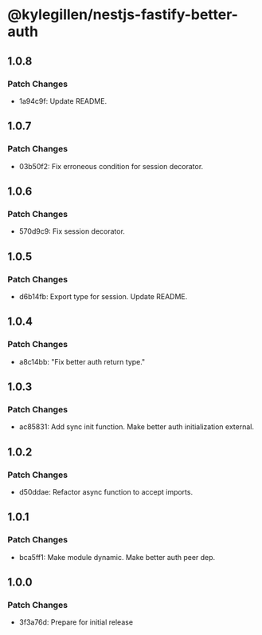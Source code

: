 # @kylegillen/nestjs-fastify-better-auth

## 1.0.8

### Patch Changes

- 1a94c9f: Update README.

## 1.0.7

### Patch Changes

- 03b50f2: Fix erroneous condition for session decorator.

## 1.0.6

### Patch Changes

- 570d9c9: Fix session decorator.

## 1.0.5

### Patch Changes

- d6b14fb: Export type for session. Update README.

## 1.0.4

### Patch Changes

- a8c14bb: "Fix better auth return type."

## 1.0.3

### Patch Changes

- ac85831: Add sync init function. Make better auth initialization external.

## 1.0.2

### Patch Changes

- d50ddae: Refactor async function to accept imports.

## 1.0.1

### Patch Changes

- bca5ff1: Make module dynamic. Make better auth peer dep.

## 1.0.0

### Patch Changes

- 3f3a76d: Prepare for initial release
